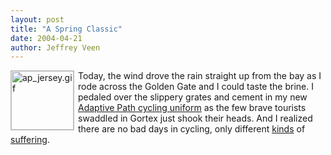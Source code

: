 ```yaml
---
layout: post
title: "A Spring Classic"
date: 2004-04-21
author: Jeffrey Veen
---
```

<a href="http://www.marketstreetcycling.com/apparel/jersey.html"><img alt="ap_jersey.gif" src="http://www.veen.com/jeff/images/ap_jersey.gif" width="100" height="94" border="0" style="float:left; margin-right:6px; border: 1px solid silver;" /></a> Today, the wind drove the rain straight up from the bay as I rode across the Golden Gate and I could taste the brine. I pedaled over the slippery grates and cement in my new <a href="http://marketstreetcycling.com/">Adaptive Path cycling uniform</a> as the few brave tourists swaddled in Gortex just shook their heads. And I realized there are no bad days in cycling, only different <a href="http://grahamwatson.com/gw/imagedocs.nsf/photos/04parrou-005000">kinds</a> of <a href="http://grahamwatson.com/gw/imagedocs.nsf/photos/04parrou-022000">suffering</a>.
